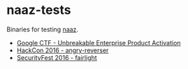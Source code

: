 # naaz-tests

Binaries for testing [naaz](https://github.com/borzacchiello/naaz).

- [Google CTF - Unbreakable Enterprise Product Activation](Google_CTF_UnbreakableEnterpriseProductActivation/README.md)
- [HackCon 2016 - angry-reverser](HackCon_2016_angry-reverser/README.md)
- [SecurityFest 2016 - fairlight](SecurityFest_2016_fairlight/README.md)
